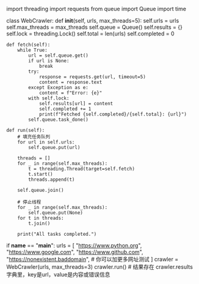 import threading
import requests
from queue import Queue
import time

class WebCrawler:
    def __init__(self, urls, max_threads=5):
        self.urls = urls
        self.max_threads = max_threads
        self.queue = Queue()
        self.results = {}
        self.lock = threading.Lock()
        self.total = len(urls)
        self.completed = 0

    def fetch(self):
        while True:
            url = self.queue.get()
            if url is None:
                break
            try:
                response = requests.get(url, timeout=5)
                content = response.text
            except Exception as e:
                content = f"Error: {e}"
            with self.lock:
                self.results[url] = content
                self.completed += 1
                print(f"Fetched {self.completed}/{self.total}: {url}")
            self.queue.task_done()

    def run(self):
        # 填充任务队列
        for url in self.urls:
            self.queue.put(url)

        threads = []
        for _ in range(self.max_threads):
            t = threading.Thread(target=self.fetch)
            t.start()
            threads.append(t)

        self.queue.join()

        # 停止线程
        for _ in range(self.max_threads):
            self.queue.put(None)
        for t in threads:
            t.join()

        print("All tasks completed.")

if __name__ == "__main__":
    urls = [
        "https://www.python.org",
        "https://www.google.com",
        "https://www.github.com",
        "https://nonexistent.baddomain",
        # 你可以加更多网址测试
    ]
    crawler = WebCrawler(urls, max_threads=3)
    crawler.run()
    # 结果存在 crawler.results 字典里，key是url，value是内容或错误信息
